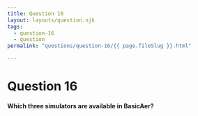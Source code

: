```yaml
---
title: Question 16
layout: layouts/question.njk
tags:
  - question-16
  - question
permalink: "questions/question-16/{{ page.fileSlug }}.html"

---
```

# Question 16

#### Which three simulators are available in BasicAer?

